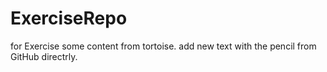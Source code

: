 # ExerciseRepo
for Exercise
some content from tortoise.
add new text with the pencil from GitHub directrly.
